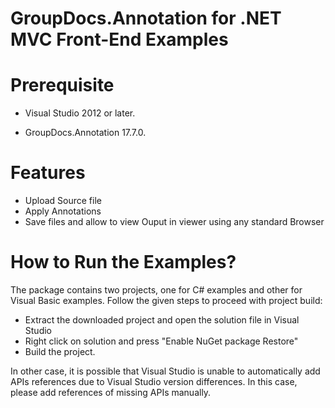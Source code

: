 
# GroupDocs.Annotation for .NET MVC Front-End Examples


# Prerequisite

+ Visual Studio 2012 or later.

+ GroupDocs.Annotation 17.7.0.

# Features

+ Upload Source file
+ Apply Annotations
+ Save files and allow to view Ouput in viewer using any standard Browser


# How to Run the Examples?

The package contains two projects, one for C# examples and other for Visual Basic examples. Follow the given steps to proceed with project build:

* Extract the downloaded project and open the solution file in Visual Studio
* Right click on solution and press "Enable NuGet package Restore"
* Build the project.

In other case, it is possible that Visual Studio is unable to automatically add APIs references due to Visual Studio version differences. In this case, please add references of missing APIs manually.
